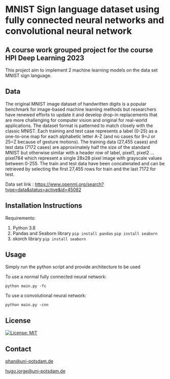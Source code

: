 # MNIST Sign language dataset using fully connected neural networks and convolutional neural network
## A course work grouped project for the course HPI Deep Learning 2023
This project aim to implement 2 machine learning models on the data set MNIST sign language.
## Data
The original MNIST image dataset of handwritten digits is a popular benchmark for image-based machine learning methods but researchers have renewed efforts to update it and develop drop-in replacements that are more challenging for computer vision and original for real-world applications. The dataset format is patterned to match closely with the classic MNIST. Each training and test case represents a label (0-25) as a one-to-one map for each alphabetic letter A-Z (and no cases for 9=J or 25=Z because of gesture motions). The training data (27,455 cases) and test data (7172 cases) are approximately half the size of the standard MNIST but otherwise similar with a header row of label, pixel1, pixel2 ... pixel784 which represent a single 28x28 pixel image with grayscale values between 0-255. The train and test data have been concatenated and can be retrieved by selecting the first 27,455 rows for train and the last 7172 for test.

Data set link : https://www.openml.org/search?type=data&status=active&id=45082
## Installation Instructions
Requirements:
1. Python 3.8
1. Pandas and Seaborn library
    `pip install pandas`
    `pip install seaborn`
1. skorch library
    `pip install seaborn`

## Usage
Simply run the python script and provide architecture to be used

To use a normal fully connected neural network:

`python main.py -fc`

To use a convolutional neural network:

`python main.py -cnn`

## License
[![License: MIT](https://img.shields.io/badge/License-MIT-yellow.svg)](https://opensource.org/licenses/MIT)

## Contact
phan@uni-potsdam.de

hugo.jorge@uni-potsdam.de 
